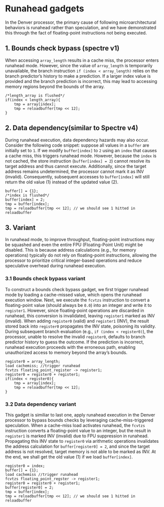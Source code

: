 # Runahead gadgets
In the Denver processor, the primary cause of following microarchitectural behaviors is runahead rather than speculation, and we have demonstrated this through the fact of floating-point instructions not being executed.

## 1. Bounds check bypass (spectre v1)
When accessing `array_length` results in a cache miss, the processor enters runahead mode. However, since the value of `array_length` is temporarily unavailable, the branch instruction `if (index < array_length)` relies on the branch predictor’s history to make a prediction. If a larger index value is provided and the branch prediction is incorrect, this may lead to accessing memory regions beyond the bounds of the array.
```
/*length_array is flushed*/
if(index < length_array){
    tmp = array[index];
    tmp = reloadbuffer[tmp << 12];
}
```

## 2. Data dependency(similar to Spectre v4)
During runahead execution, data dependency hazards may also occur. Consider the following code snippet: suppose all values in a `buffer` are initially set to `1`. If we modify `buffer[index]` to `2` using an `index` that causes a cache miss, this triggers runahead mode. However, because the `index` is not cached, the store instruction (`buffer[index] = 2`) cannot resolve its target address and thus cannot execute. Additionally, since the target address remains undetermined, the processor cannot mark it as INV (invalid). Consequently, subsequent accesses to `buffer[index]` will still return the old value (1) instead of the updated value (2).
```
buffer[] = {1};
/*index is flushed*/
buffer[index] = 2;
tmp = buffer[index];
tmp = reloadbuffer[tmp << 12]; // we should see 1 hitted in reloadbuffer
```

## 3. Variant
In runahead mode, to improve throughput, floating-point instructions may be squashed and even the entire FPU (Floating-Point Unit) might be disabled. This is because address calculations (e.g., for memory operations) typically do not rely on floating-point instructions, allowing the processor to prioritize critical integer-based operations and reduce speculative overhead during runahead execution.

### 3.1 Bounds check bypass variant
To construct a bounds check bypass gadget, we first trigger runahead mode by loading a cache-missed value, which opens the runahead execution window. Next, we execute the `fcvtzs` instruction to convert a floating-point value (should always be `0.0`) into an integer and write it to `register1`. However, since floating-point operations are discarded in runahead, this conversion is invalidated, leaving `register1` marked as INV (invalid). When adding `register0` (valid) and `register1` (INV), the result stored back into `register0` propagates the INV state, poisoning its validity. During subsequent branch evaluation (e.g., `if (index < register0)`), the processor, unable to resolve the invalid `register0`, defaults to branch predictor history to guess the outcome. If the prediction is incorrect, runahead execution proceeds with the erroneous path, enabling unauthorized access to memory beyond the array’s bounds.

```
register0 = array_length;
load cachemiss; //trigger runahead
fcvtzs floating_point_register -> register1;
register0 = register0 + register1;
if(index < register0){
    tmp = array[index];
    tmp = reloadbuffer[tmp << 12];
}
```

### 3.2 Data dependency variant
This gadget is similiar to last one, apply runahead execution in the Denver processor to bypass bounds checks by leveraging cache-miss-triggered speculation. When a cache-miss load activates runahead, the `fcvtzs` instruction converts a floating-point value to an integer, but the result in `register1` is marked INV (invalid) due to FPU suppression in runahead. Propagating this INV state to `register0` via arithmetic operations invalidates the address calculation for `buffer[register0] = 2`, and since the target address is not resolved, target memory is not able to be marked as INV. At the end, we shall get the old value (1) if we load `buffer[index]`.
```
register0 = index;
buffer[] = {1};
load cachemiss //trigger runahead
fcvtzs floating_point_regster -> register1;
register0 = register0 + register1;
buffer[register0] = 2;
tmp = buffer[index];
tmp = reloadbuffer[tmp << 12]; // we should see 1 hitted in reloadbuffer
```